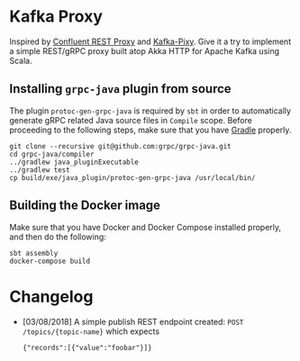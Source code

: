 # Kafka Proxy

Inspired by [Confluent REST Proxy](https://github.com/confluentinc/kafka-rest) and
[Kafka-Pixy](https://github.com/mailgun/kafka-pixy). Give it a try to implement a
simple REST/gRPC proxy built atop Akka HTTP for Apache Kafka using Scala.


## Installing `grpc-java` plugin from source

The plugin `protoc-gen-grpc-java` is required by `sbt` in order to automatically generate gRPC
related Java source files in `Compile` scope. Before proceeding to the following steps, make
sure that you have [Gradle](https://gradle.org/install/) properly.

```
git clone --recursive git@github.com:grpc/grpc-java.git
cd grpc-java/compiler
../gradlew java_pluginExecutable
../gradlew test
cp build/exe/java_plugin/protoc-gen-grpc-java /usr/local/bin/
```

## Building the Docker image

Make sure that you have Docker and Docker Compose installed properly, and then do the following:

```
sbt assembly
docker-compose build
```


# Changelog

+ [03/08/2018] A simple publish REST endpoint created: `POST /topics/{topic-name}` which expects

  ```
  {"records":[{"value":"foobar"}]}
  ```
